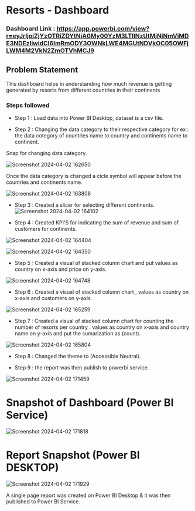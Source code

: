 
# Resorts - Dashboard

### Dashboard Link : https://app.powerbi.com/view?r=eyJrIjoiZjYzOTRiZDYtNjA0My00YzM3LTllNzUtMjNjNmViMDE3NDEzIiwidCI6ImRmODY3OWNkLWE4MGUtNDVkOC05OWFjLWM4M2VkN2ZmOTVhMCJ9

## Problem Statement

This dashboard helps in understanding how much revenue is getting generated by resorts from different countries in their continents   


### Steps followed 

- Step 1 : Load data into Power BI Desktop, dataset is a csv file.

- Step 2 : Changing the data category to their respective category for ex :  the data cotegory of countries name to country and continents name to continent.

Snap for changing data category.

![Screenshot 2024-04-02 162650](https://github.com/utsavkateliya/Powerbi-Projects/assets/165784143/7990880f-3abd-4829-97b1-74a04c6fcff4)

Once the data category is changed a cicle symbol will appear before the countries and continents name. 

![Screenshot 2024-04-02 163808](https://github.com/utsavkateliya/Powerbi-Projects/assets/165784143/69529c3f-e03f-4afc-9cab-32b2e0a73475)

- Step 3 : Created a slicer for selecting different continents.
![Screenshot 2024-04-02 164102](https://github.com/utsavkateliya/Powerbi-Projects/assets/165784143/e35adc3a-cbdc-491f-a374-04ab130de38a)

- Step 4 : Created KPI'S for indicating the sum of revenue and sum of customers for continents.

![Screenshot 2024-04-02 164404](https://github.com/utsavkateliya/Powerbi-Projects/assets/165784143/414006b3-1306-4104-940f-b9d64733e6e2)

![Screenshot 2024-04-02 164350](https://github.com/utsavkateliya/Powerbi-Projects/assets/165784143/a3e04a9c-da45-4738-a5c2-bfb485a5c248)

- Step 5 : Created a visual of stacked column chart and put values as country on x-axis and price on y-axis.

![Screenshot 2024-04-02 164748](https://github.com/utsavkateliya/Powerbi-Projects/assets/165784143/e9e90f06-a9b8-4f66-99f3-9b8531c22642)

- Step 6 : Created a visual of stacked column chart , values as country on x-axis and customers on y-axis.

![Screenshot 2024-04-02 165259](https://github.com/utsavkateliya/Powerbi-Projects/assets/165784143/37e8891b-f666-4a60-aaf2-4d04f5f48fe5)

- Step 7 : Created a visual of stacked column chart for counting the number of resorts per country . values as country on x-axis and country name  on y-axis and put the sumarization as (count). 

![Screenshot 2024-04-02 165804](https://github.com/utsavkateliya/Powerbi-Projects/assets/165784143/241ffc45-db38-4c4a-8864-5f9a01da2dd1)

- Step 8 : Changed the theme to (Accessible Neutral).

- Step 9 : the report was then publish to powerbi service. 

![Screenshot 2024-04-02 171459](https://github.com/utsavkateliya/Powerbi-Projects/assets/165784143/2833c558-16c6-468c-88ce-c06571132cf2)

# Snapshot of Dashboard (Power BI Service)

![Screenshot 2024-04-02 171818](https://github.com/utsavkateliya/Powerbi-Projects/assets/165784143/0d09672d-67ec-4b23-8776-ebf69f484f99)

# Report Snapshot (Power BI DESKTOP)

![Screenshot 2024-04-02 171929](https://github.com/utsavkateliya/Powerbi-Projects/assets/165784143/a7ac094b-e61e-481c-a657-fdf4b71e80c7)


A single page report was created on Power BI Desktop & it was then published to Power BI Service.

